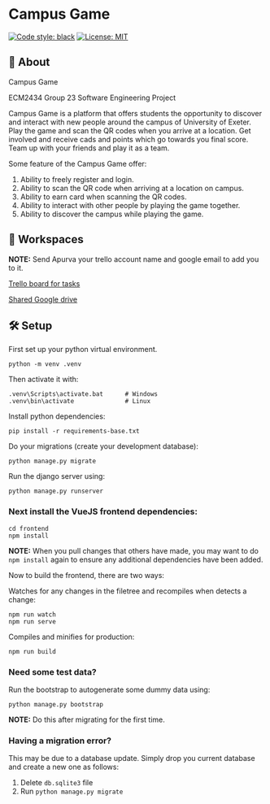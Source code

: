 # Campus Game

[![Code style: black](https://img.shields.io/badge/code%20style-black-000000.svg)](https://github.com/psf/black)
[![License: MIT](https://black.readthedocs.io/en/stable/_static/license.svg)](https://github.com/sorinburghiu2323/Conffiliate/blob/master/LICENSE.md)

## 📖 About

Campus Game 

ECM2434 Group 23 Software Engineering Project

Campus Game is a platform that offers students the opportunity to discover and interact with new people around the campus of University of Exeter. Play the game and scan the QR codes when you arrive at a location. Get involved and receive cads and points which go towards you final score. Team up with your friends and play it as a team.

Some feature of the Campus Game offer:

1) Ability to freely register and login.
2) Ability to scan the QR code when arriving at a location on campus.
3) Ability to earn card when scanning the QR codes.
4) Ability to interact with other people by playing the game together.
5) Ability to discover the campus while playing the game.


## 🤝 Workspaces

**NOTE:** Send Apurva your trello account name and google email to add you to it.

[Trello board for tasks](https://trello.com/b/jl8CAvTH/kanban-board-group-software-dev)

[Shared Google drive](https://drive.google.com/drive/folders/18fkR52ZooqxcOuMDD-h8JmS94_OvELeL)


## 🛠️ Setup

First set up your python virtual environment.

```
python -m venv .venv
```

Then activate it with:

```
.venv\Scripts\activate.bat      # Windows
.venv\bin\activate              # Linux
```

Install python dependencies:
```
pip install -r requirements-base.txt
```

Do your migrations (create your development database):
```
python manage.py migrate
```

Run the django server using:
```
python manage.py runserver
```

### Next install the VueJS frontend dependencies:

```
cd frontend
npm install
```
**NOTE:** When you pull changes that others have made, you may want to do 
`npm install` again to ensure any additional dependencies have been added.

Now to build the frontend, there are two ways:

Watches for any changes in the filetree and recompiles when detects a change:
```
npm run watch
npm run serve
```

Compiles and minifies for production:
```
npm run build
```

### Need some test data?

Run the bootstrap to autogenerate some dummy data using:
```
python manage.py bootstrap
```
**NOTE:** Do this after migrating for the first time.

### Having a migration error?

This may be due to a database update. Simply drop you current database and create a new one as follows:
1. Delete `db.sqlite3` file
2. Run `python manage.py migrate`
